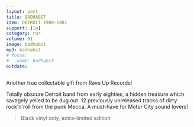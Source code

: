 ```yaml
---
layout: post
title: BADHABIT
item: DETROIT 1980-1981
support: [lp]
category: rur
volume: 91
image: badhabit
mp3: badhabit
# focus:
#   name: badhabit
outdate:
---
```


Another true collectable gift from Rave Up Records! 

Totally obscure Detroit band from early eighties, a hidden treasure which savagely yelled to be dug out. 12 previously unreleased tracks of dirty rock'n'roll from the punk Mecca. A must-have for Motor City sound lovers!

> Black vinyl only, extra-limited edition
